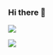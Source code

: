 ### Hi there 👋


![](https://komarev.com/ghpvc/?username=tolgacakir)

![](https://github-readme-stats.vercel.app/api?username=tolgacakir&&show_icons=true&theme=tokyonight)
